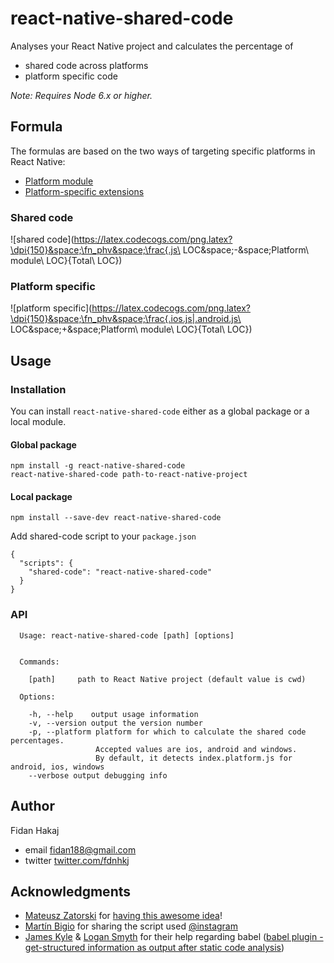 # react-native-shared-code
Analyses your React Native project and calculates the percentage of
* shared code across platforms
* platform specific code

_Note: Requires Node 6.x or higher._

## Formula
The formulas are based on the two ways of targeting specific platforms in React Native:
* [Platform module](https://facebook.github.io/react-native/docs/platform-specific-code.html#platform-module)
* [Platform-specific extensions](https://facebook.github.io/react-native/docs/platform-specific-code.html#platform-specific-extensions)

### Shared code
![shared code](https://latex.codecogs.com/png.latex?\dpi{150}&space;\fn_phv&space;\frac{.js\ LOC&space;-&space;Platform\ module\ LOC}{Total\ LOC})

### Platform specific
![platform specific](https://latex.codecogs.com/png.latex?\dpi{150}&space;\fn_phv&space;\frac{.ios.js|.android.js\ LOC\&space;&plus;&space;Platform\ module\ LOC}{Total\ LOC})


## Usage

### Installation
You can install `react-native-shared-code` either as a global package or a local module.
#### Global package

    npm install -g react-native-shared-code
    react-native-shared-code path-to-react-native-project

#### Local package

    npm install --save-dev react-native-shared-code
    
Add shared-code script to your `package.json`

    {
      "scripts": {
        "shared-code": "react-native-shared-code"
      }
    }

### API

      Usage: react-native-shared-code [path] [options]


      Commands:

        [path]     path to React Native project (default value is cwd)

      Options:

        -h, --help    output usage information
        -v, --version output the version number
        -p, --platform platform for which to calculate the shared code percentages.
                       Accepted values are ios, android and windows.
                       By default, it detects index.platform.js for android, ios, windows
        --verbose output debugging info

## Author
Fidan Hakaj
- email [fidan188@gmail.com](mailto:fidan188@gmail.com)
- twitter [twitter.com/fdnhkj](https://twitter.com/fdnhkj)

## Acknowledgments
- [Mateusz Zatorski](https://github.com/knowbody) for [having this awesome idea](https://medium.com/@knowbody/thanks-for-the-quick-response-martin-would-be-cool-to-have-a-tool-doing-this-ossprojectidea-58e98418afa3#.5w85l7k25)!
- [Martín Bigio](https://github.com/martinbigio) for sharing the script used [@instagram](https://medium.com/@martinbigio/we-used-a-script-to-consider-the-platform-extension-and-did-some-manual-work-on-top-of-that-to-c61ec586e7b7)
- [James Kyle](https://github.com/thejameskyle) & [Logan Smyth](https://github.com/loganfsmyth) for their help regarding babel ([babel plugin - get-structured information as output after static code analysis](http://stackoverflow.com/questions/42332401/babel-plugin-get-structured-information-as-output-after-static-code-analysis))
